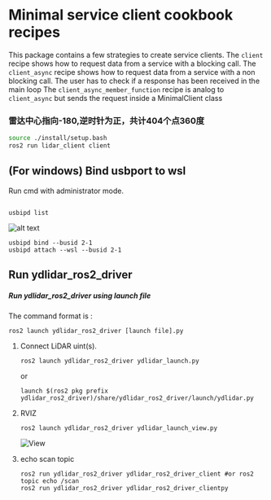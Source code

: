 # Minimal service client cookbook recipes

This package contains a few strategies to create service clients.
The `client` recipe shows how to request data from a service with a blocking call.
The `client_async` recipe shows how to request data from a service with a non blocking call. The user has to check if a response has been received in the main loop
The `client_async_member_function` recipe is analog to `client_async` but sends the request inside a MinimalClient class
### 雷达中心指向-180,逆时针为正，共计404个点360度
```bash
source ./install/setup.bash
ros2 run lidar_client client
```
## (For windows) Bind usbport to wsl

Run cmd with administrator mode.

``` shell

usbipd list
```

![alt text](image.png)

``` shell
usbipd bind --busid 2-1
usbipd attach --wsl --busid 2-1
```

## Run ydlidar_ros2_driver

##### Run ydlidar_ros2_driver using launch file

The command format is : 

 `ros2 launch ydlidar_ros2_driver [launch file].py`

1. Connect LiDAR uint(s).
   ```
   ros2 launch ydlidar_ros2_driver ydlidar_launch.py 
   ```
   or 

   ```
   launch $(ros2 pkg prefix ydlidar_ros2_driver)/share/ydlidar_ros2_driver/launch/ydlidar.py 
   ```
2. RVIZ 
   ```
   ros2 launch ydlidar_ros2_driver ydlidar_launch_view.py 
   ```
    ![View](images/view.png  "View")

3. echo scan topic
   ```
   ros2 run ydlidar_ros2_driver ydlidar_ros2_driver_client #or ros2 topic echo /scan
   ros2 run ydlidar_ros2_driver ydlidar_ros2_driver_clientpy
   ```